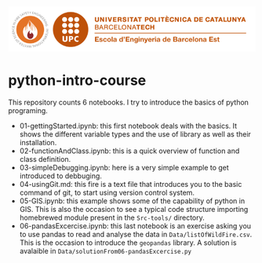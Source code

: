![logo](Data/logo.png)
# python-intro-course

This repository counts 6 notebooks. I try to introduce the basics of python programing.

* 01-gettingStarted.ipynb: this first notebook deals with the basics. It shows the different variable types and the use of library as well as their installation.
* 02-functionAndClass.ipynb: this is a quick overview of function and class definition.
* 03-simpleDebugging.ipynb: here is a very simple example to get introduced to debbuging.
* 04-usingGit.md: this fire is a text file that introduces you to the basic command of git, to start using version control system.
* 05-GIS.ipynb: this example shows some of the capability of python in GIS. This is also the occasion to see a typical code structure importing homebrewed module present in the `Src-tools/` directory.
* 06-pandasExcercise.ipynb: this last notebook is an exercise asking you to use pandas to read and analyse the data in `Data/listOfWildFire.csv`. This is the occasion to introduce the `geopandas` library. A solution is avalaible in `Data/solutionFrom06-pandasExcercise.py`  
